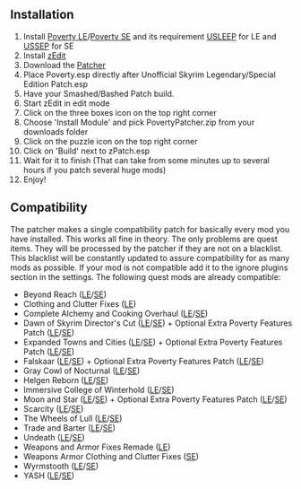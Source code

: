 ## Installation
1. Install [Poverty LE](https://www.nexusmods.com/skyrim/mods/96891)/[Poverty SE](https://www.nexusmods.com/skyrimspecialedition/mods/24712) and its requirement [USLEEP](https://www.nexusmods.com/skyrim/mods/71214) for LE and [USSEP](https://www.nexusmods.com/skyrimspecialedition/mods/266) for SE
2. Install [zEdit](https://github.com/z-edit/zedit/releases)
3. Download the [Patcher](https://github.com/Elscrux/Poverty-by-evrymetul-Automated-xEdit-zEdit-Patcher/releases)
4. Place Poverty.esp directly after Unofficial Skyrim Legendary/Special Edition Patch.esp
5. Have your Smashed/Bashed Patch build.
6. Start zEdit in edit mode
7. Click on the three boxes icon on the top right corner
8. Choose 'Install Module' and pick PovertyPatcher.zip from your downloads folder
8. Click on the puzzle icon on the top right corner
9. Click on 'Build' next to zPatch.esp
10. Wait for it to finish (That can take from some minutes up to several hours if you patch several huge mods)
11. Enjoy!

## Compatibility
The patcher makes a single compatibility patch for basically every mod you have installed. This works all fine in theory.
The only problems are quest items. They will be processed by the patcher if they are not on a blacklist.
This blacklist will be constantly updated to assure compatibility for as many mods as possible.
If your mod is not compatible add it to the ignore plugins section in the settings.
The following quest mods are already compatible:
* Beyond Reach ([LE](https://www.nexusmods.com/skyrim/mods/48467/)/[SE](https://www.nexusmods.com/skyrimspecialedition/mods/3008))
* Clothing and Clutter Fixes ([LE](https://www.nexusmods.com/skyrim/mods/43053))
* Complete Alchemy and Cooking Overhaul ([LE](https://www.nexusmods.com/skyrim/mods/69306)/[SE](https://www.nexusmods.com/skyrimspecialedition/mods/19924))
* Dawn of Skyrim Director's Cut ([LE](https://www.nexusmods.com/skyrim/mods/77794)/[SE](https://www.nexusmods.com/skyrimspecialedition/mods/9074)) + Optional Extra Poverty Features Patch ([LE](https://www.nexusmods.com/skyrim/mods/96891?tab=files)/[SE](https://www.nexusmods.com/skyrimspecialedition/mods/24712?tab=files))
* Expanded Towns and Cities ([LE](https://www.nexusmods.com/skyrim/mods/13608)/[SE](https://www.nexusmods.com/skyrimspecialedition/mods/13552)) + Optional Extra Poverty Features Patch ([LE](https://www.nexusmods.com/skyrim/mods/96891?tab=files)/[SE](https://www.nexusmods.com/skyrimspecialedition/mods/24712?tab=files))
* Falskaar ([LE](https://www.nexusmods.com/skyrim/mods/37994/)/[SE](https://www.nexusmods.com/skyrimspecialedition/mods/2057)) + Optional Extra Poverty Features Patch ([LE](https://www.nexusmods.com/skyrim/mods/96891?tab=files)/[SE](https://www.nexusmods.com/skyrimspecialedition/mods/24712?tab=files))
* Gray Cowl of Nocturnal ([LE](https://www.nexusmods.com/skyrim/mods/64651)/[SE](https://www.nexusmods.com/skyrimspecialedition/mods/4509))
* Helgen Reborn ([LE](https://www.nexusmods.com/skyrim/mods/35841)/[SE](https://www.nexusmods.com/skyrimspecialedition/mods/5673))
* Immersive College of Winterhold ([LE](https://www.nexusmods.com/skyrim/mods/36849)/[SE](https://www.nexusmods.com/skyrimspecialedition/mods/17004))
* Moon and Star ([LE](https://www.nexusmods.com/skyrim/mods/52397)/[SE](https://www.nexusmods.com/skyrimspecialedition/mods/4301)) + Optional Extra Poverty Features Patch ([LE](https://www.nexusmods.com/skyrim/mods/96891?tab=files)/[SE](https://www.nexusmods.com/skyrimspecialedition/mods/24712?tab=files))
* Scarcity ([LE](https://www.nexusmods.com/skyrim/mods/49496/)/[SE](https://www.nexusmods.com/skyrimspecialedition/mods/8647))
* The Wheels of Lull ([LE](https://www.nexusmods.com/skyrim/mods/58672)/[SE](https://www.nexusmods.com/skyrimspecialedition/mods/748))
* Trade and Barter ([LE](https://www.nexusmods.com/skyrim/mods/34612)/[SE](https://www.nexusmods.com/skyrimspecialedition/mods/23081))
* Undeath ([LE](https://www.nexusmods.com/skyrim/mods/40607)/[SE](https://www.nexusmods.com/skyrimspecialedition/mods/6180))
* Weapons and Armor Fixes Remade ([LE](https://www.nexusmods.com/skyrim/mods/34093))
* Weapons Armor Clothing and Clutter Fixes ([SE](https://www.nexusmods.com/skyrimspecialedition/mods/18994))
* Wyrmstooth ([LE](https://archive.org/details/Wyrmstooth1.17B)/[SE](https://archive.org/details/Wyrmstooth1.17BSSE))
* YASH ([LE](https://www.nexusmods.com/skyrim/mods/32562)/[SE](https://www.nexusmods.com/skyrimspecialedition/mods/2430))
